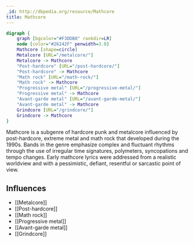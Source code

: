 ```yaml
---
_id: http://dbpedia.org/resource/Mathcore
title: Mathcore
---
```


```dot
digraph {
	graph [bgcolor="#F3DDB8" rankdir=LR]
	node [color="#26242F" penwidth=3.0]
	Mathcore [shape=circle]
	Metalcore [URL="/metalcore/"]
	Metalcore -> Mathcore
	"Post-hardcore" [URL="/post-hardcore/"]
	"Post-hardcore" -> Mathcore
	"Math rock" [URL="/math-rock/"]
	"Math rock" -> Mathcore
	"Progressive metal" [URL="/progressive-metal/"]
	"Progressive metal" -> Mathcore
	"Avant-garde metal" [URL="/avant-garde-metal/"]
	"Avant-garde metal" -> Mathcore
	Grindcore [URL="/grindcore/"]
	Grindcore -> Mathcore
}
```

Mathcore is a subgenre of hardcore punk and metalcore influenced by post-hardcore, extreme metal and math rock that developed during the 1990s. Bands in the genre emphasize complex and fluctuant rhythms through the use of irregular time signatures, polymeters, syncopations and tempo changes. Early mathcore lyrics were addressed from a realistic worldview and with a pessimistic, defiant, resentful or sarcastic point of view.

## Influences

- [[Metalcore]]
- [[Post-hardcore]]
- [[Math rock]]
- [[Progressive metal]]
- [[Avant-garde metal]]
- [[Grindcore]]
